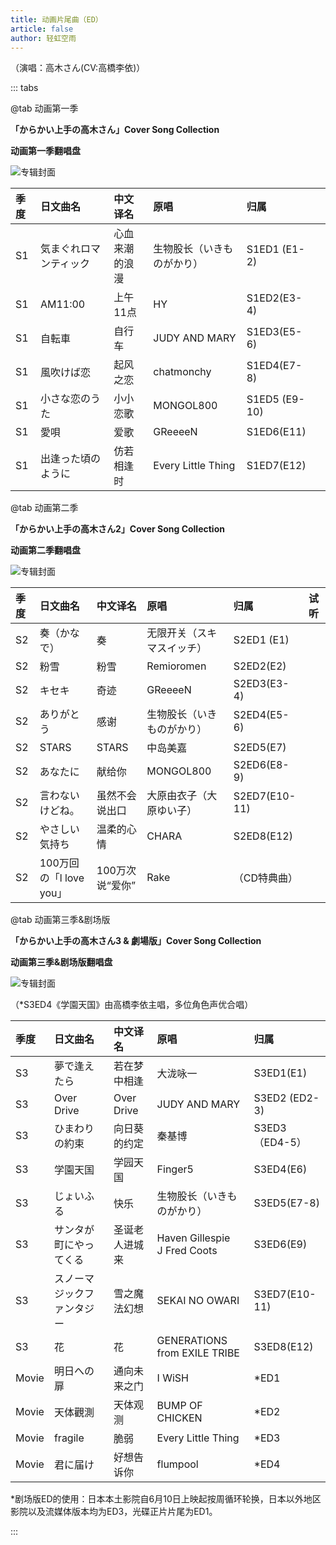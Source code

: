 ```yaml
---
title: 动画片尾曲（ED）
article: false
author: 轻虹空雨
---
```


（演唱：高木さん(CV:高橋李依)）

::: tabs

@tab 动画第一季

**「からかい上手の高木さん」Cover Song Collection**

**动画第一季翻唱盘**

![专辑封面](/music-album-cover/s1-ed.webp)

|季度|日文曲名|中文译名|原唱|归属|                                                                                                                                                                                                                                                                                                          |
|:--|:--|:--|:--|:--|:--|
|S1|気まぐれロマンティック|心血来潮的浪漫|生物股长（いきものがかり）|S1ED1 (E1-2)|<VidStack src="//share.takagi3.top/d/%E9%9F%B3%E4%B9%90/%E5%8A%A8%E7%94%BB/mp3%EF%BC%9A%E6%96%87%E4%BB%B6%E5%B0%8F%EF%BC%8C%E9%9F%B3%E8%B4%A8%E4%B8%80%E8%88%AC/%E7%AC%AC%E4%B8%80%E5%AD%A3/01-%E6%B0%97%E3%81%BE%E3%81%90%E3%82%8C%E3%83%AD%E3%83%9E%E3%83%B3%E3%83%86%E3%82%A3%E3%83%83%E3%82%AF.mp3" title="気まぐれロマンティック" />|                                                                                                                                                                                                                                                                                                          |
|S1|AM11:00|上午11点|HY|S1ED2(E3-4)||
|S1|自転車|自行车|JUDY AND MARY |S1ED3(E5-6)||
|S1|風吹けば恋|起风之恋|chatmonchy |S1ED4(E7-8)|                                                                                                                                                                                                                                                                                                          |
|S1|小さな恋のうた|小小恋歌|MONGOL800 |S1ED5 (E9-10)|                                                                                                                                                                                                                                                                                                          |
|S1|愛唄|爱歌|GReeeeN|S1ED6(E11)|                                                                                                                                                                                                                                                                                                          |
|S1|出逢った頃のように|仿若相逢时|Every Little Thing|S1ED7(E12)|                                                                                                                                                                                                                                                                                                          |

@tab 动画第二季

**「からかい上手の高木さん2」Cover Song Collection**

**动画第二季翻唱盘**

![专辑封面](/music-album-cover/s2-ed.webp)

|季度|日文曲名|中文译名|原唱| 归属           | 试听                                                                                                                                                                                                                                                                |
|:--|:--|:--|:--|:--|:--|
|S2|奏（かなで）|奏|无限开关（スキマスイッチ）| S2ED1 (E1)   | <VidStack src="//share.takagi3.top/d/%E9%9F%B3%E4%B9%90/%E5%8A%A8%E7%94%BB/mp3%EF%BC%9A%E6%96%87%E4%BB%B6%E5%B0%8F%EF%BC%8C%E9%9F%B3%E8%B4%A8%E4%B8%80%E8%88%AC/%E7%AC%AC%E4%BA%8C%E5%AD%A3/01-%E5%A5%8F(%E3%81%8B%E3%81%AA%E3%81%A7).mp3" title="奏(かなで)" />      |
|S2|粉雪|粉雪|Remioromen| S2ED2(E2)    | <VidStack src="//share.takagi3.top/d/%E9%9F%B3%E4%B9%90/%E5%8A%A8%E7%94%BB/mp3%EF%BC%9A%E6%96%87%E4%BB%B6%E5%B0%8F%EF%BC%8C%E9%9F%B3%E8%B4%A8%E4%B8%80%E8%88%AC/%E7%AC%AC%E4%BA%8C%E5%AD%A3/02-%E7%B2%89%E9%9B%AA.mp3" title="粉雪" />                              |
|S2|キセキ|奇迹|GReeeeN| S2ED3(E3-4)  | <VidStack src="//share.takagi3.top/%E9%9F%B3%E4%B9%90/%E5%8A%A8%E7%94%BB/mp3%EF%BC%9A%E6%96%87%E4%BB%B6%E5%B0%8F%EF%BC%8C%E9%9F%B3%E8%B4%A8%E4%B8%80%E8%88%AC/%E7%AC%AC%E4%BA%8C%E5%AD%A3/03-%E3%82%AD%E3%82%BB%E3%82%AD.mp3" title="キセキ" />                      |
|S2|ありがとう|感谢|生物股长（いきものがかり）| S2ED4(E5-6)  | <VidStack src="//share.takagi3.top/d/%E9%9F%B3%E4%B9%90/%E5%8A%A8%E7%94%BB/mp3%EF%BC%9A%E6%96%87%E4%BB%B6%E5%B0%8F%EF%BC%8C%E9%9F%B3%E8%B4%A8%E4%B8%80%E8%88%AC/%E7%AC%AC%E4%BA%8C%E5%AD%A3/04-%E3%81%82%E3%82%8A%E3%81%8C%E3%81%A8%E3%81%86.mp3" title="ありがとう" /> |
|S2|STARS|STARS|中岛美嘉| S2ED5(E7)    | <VidStack src="//share.takagi3.top/%E9%9F%B3%E4%B9%90/%E5%8A%A8%E7%94%BB/mp3%EF%BC%9A%E6%96%87%E4%BB%B6%E5%B0%8F%EF%BC%8C%E9%9F%B3%E8%B4%A8%E4%B8%80%E8%88%AC/%E7%AC%AC%E4%BA%8C%E5%AD%A3/05-STARS.mp3" title="STARS" />                                          |
|S2|あなたに|献给你|MONGOL800| S2ED6(E8-9)  |<VidStack src="//share.takagi3.top/%E9%9F%B3%E4%B9%90/%E5%8A%A8%E7%94%BB/mp3%EF%BC%9A%E6%96%87%E4%BB%B6%E5%B0%8F%EF%BC%8C%E9%9F%B3%E8%B4%A8%E4%B8%80%E8%88%AC/%E7%AC%AC%E4%BA%8C%E5%AD%A3/06-%E3%81%82%E3%81%AA%E3%81%9F%E3%81%AB.mp3" title="あなたに" />|
|S2|言わないけどね。|虽然不会说出口|大原由衣子（大原ゆい子）| S2ED7(E10-11)|<VidStack src="//share.takagi3.top/%E9%9F%B3%E4%B9%90/%E5%8A%A8%E7%94%BB/mp3%EF%BC%9A%E6%96%87%E4%BB%B6%E5%B0%8F%EF%BC%8C%E9%9F%B3%E8%B4%A8%E4%B8%80%E8%88%AC/%E7%AC%AC%E4%BA%8C%E5%AD%A3/07-%E8%A8%80%E3%82%8F%E3%81%AA%E3%81%84%E3%81%91%E3%81%A9%E3%81%AD%E3%80%82.mp3" title="言わないけどね" />|
|S2|やさしい気持ち|温柔的心情|CHARA| S2ED8(E12)   |<VidStack src="//share.takagi3.top/%E9%9F%B3%E4%B9%90/%E5%8A%A8%E7%94%BB/mp3%EF%BC%9A%E6%96%87%E4%BB%B6%E5%B0%8F%EF%BC%8C%E9%9F%B3%E8%B4%A8%E4%B8%80%E8%88%AC/%E7%AC%AC%E4%BA%8C%E5%AD%A3/08-%E3%82%84%E3%81%95%E3%81%97%E3%81%84%E6%B0%97%E6%8C%81%E3%81%A1.mp3" title="やさしい気持ち" />|
|S2|100万回の「l love you」|100万次说“爱你”|Rake |（CD特典曲）|<VidStack src="//share.takagi3.top/%E9%9F%B3%E4%B9%90/%E5%8A%A8%E7%94%BB/mp3%EF%BC%9A%E6%96%87%E4%BB%B6%E5%B0%8F%EF%BC%8C%E9%9F%B3%E8%B4%A8%E4%B8%80%E8%88%AC/%E7%AC%AC%E4%BA%8C%E5%AD%A3/100%E4%B8%87%E5%9B%9E%E3%81%AE%E3%80%8CI%20love%20you%E3%80%8D.mp3" title="100万回の「I love you」" />|

@tab 动画第三季&剧场版

**「からかい上手の高木さん3 & 劇場版」Cover Song Collection**

**动画第三季&剧场版翻唱盘**

![专辑封面](/music-album-cover/s3&movie-ed.webp)

（*S3ED4《学園天国》由高橋李依主唱，多位角色声优合唱）

|季度|日文曲名|中文译名|原唱|归属|
|:--|:--|:--|:--|:--|
|S3|夢で逢えたら|若在梦中相逢|大泷咏一|S3ED1(E1)|
|S3|Over Drive|Over Drive|JUDY AND MARY |S3ED2 (ED2-3)|
|S3|ひまわりの約束|向日葵的约定|秦基博|S3ED3（ED4-5）|
|S3|学園天国|学园天国|Finger5|S3ED4(E6)|
|S3|じょいふる|快乐|生物股长（いきものがかり）|S3ED5(E7-8)|
|S3|サンタが町にやってくる|圣诞老人进城来|Haven Gillespie <br/> J Fred Coots|S3ED6(E9)|
|S3|スノーマジックファンタジー|雪之魔法幻想|SEKAI NO OWARI|S3ED7(E10-11)|
|S3|花|花|GENERATIONS from EXILE TRIBE|S3ED8(E12)|
|Movie|明日への扉|通向未来之门|I WiSH|*ED1|
|Movie|天体觀測|天体观测|BUMP OF CHICKEN|*ED2|
|Movie|fragile|脆弱|Every Little Thing|*ED3|
|Movie|君に届け|好想告诉你|flumpool|*ED4|

*剧场版ED的使用：日本本土影院自6月10日上映起按周循环轮换，日本以外地区影院以及流媒体版本均为ED3，光碟正片片尾为ED1。

:::


